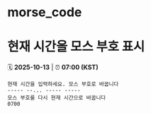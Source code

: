 # morse_code
# 현재 시간을 모스 부호 표시
<!-- MORSE_TIME_START -->
🗓️ **2025-10-13** | ⏰ **07:00 (KST)**

```
현재 시간을 입력하세요. 모스 부호로 바꿉니다
----- --... ----- -----
모스 부호를 다시 현재 시간으로 바꿉니다
0700
```
<!-- MORSE_TIME_END -->
